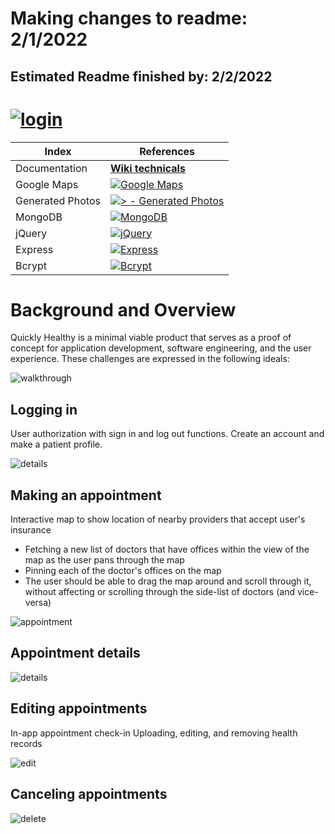 # Making changes to readme: 2/1/2022
## Estimated Readme finished by: 2/2/2022

# <a href="https://quickly-healthy.herokuapp.com/#/"> <img src="https://github.com/lyhourlay1/Quickly-healthy/wiki/images/logo.png" alt="login"></a>

| Index         | References                   |
|---------------|------------------------------|
| Documentation | **[Wiki technicals](https://github.com/lyhourlay1/Quickly-healthy/wiki)** |
| Google Maps   | [![Google Maps](https://img.shields.io/badge/Google_Maps-2ea44f?logo=Google+maps&logoColor=red)](https://cloud.google.com/) |
| Generated Photos | [![> - Generated Photos](https://img.shields.io/badge/>-Generated_Photos-5162FF)](https://generated.photos/) |
| MongoDB | [![MongoDB](https://img.shields.io/badge/MongoDB-white?logo=mongodb)](https://www.mongodb.com/) |
| jQuery | [![jQuery](https://img.shields.io/badge/jQuery-white?logo=jquery&logoColor=blue)](https://jquery.com/) |
| Express | [![Express](https://img.shields.io/badge/Express-white?logo=express&logoColor=black)](https://expressjs.com/) |
| Bcrypt | [![Bcrypt](https://img.shields.io/badge/Bcrypt-0B1F33?logo=bcrypt&logoColor=white)](https://www.npmjs.com/package/bcrypt) |




# Background and Overview

Quickly Healthy is a minimal viable product that serves as a proof of concept for 
application development, software engineering, and the user experience. These 
challenges are expressed in the following ideals:

<img src="https://github.com/lyhourlay1/Quickly-healthy/wiki/images/walkthrough.gif" alt="walkthrough">


## Logging in

User authorization with sign in and log out functions.
Create an account and make a patient profile.

<img src="https://github.com/lyhourlay1/Quickly-healthy/wiki/images/login.gif" alt="details">

## Making an appointment

Interactive map to show location of nearby providers that accept user's insurance
* Fetching a new list of doctors that have offices within the view of the map as the user pans through the map
* Pinning each of the doctor's offices on the map
* The user should be able to drag the map around and scroll through it, without affecting or scrolling through the side-list of doctors (and vice-versa)


<img src="https://github.com/lyhourlay1/Quickly-healthy/wiki/images/appointment.gif" alt="appointment">

## Appointment details

<img src="https://github.com/lyhourlay1/Quickly-healthy/wiki/images/details.gif" alt="details">


## Editing appointments
In-app appointment check-in
Uploading, editing, and removing health records

<img src="https://github.com/lyhourlay1/Quickly-healthy/wiki/images/edit.gif" alt="edit">


## Canceling appointments


<img src="https://github.com/lyhourlay1/Quickly-healthy/wiki/images/delete.gif" alt="delete">